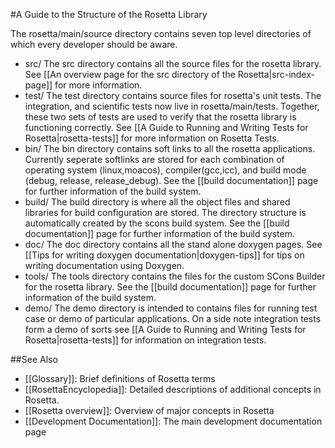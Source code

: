 #A Guide to the Structure of the Rosetta Library

The rosetta/main/source directory contains seven top level directories of which every developer should be aware.

-   src/ The src directory contains all the source files for the rosetta library. See [[An overview page for the src directory of the Rosetta|src-index-page]] for more information.
-   test/ The test directory contains source files for rosetta's unit tests. The integration, and scientific tests now live in rosetta/main/tests. Together, these two sets of tests are used to verify that the rosetta library is functioning correctly. See [[A Guide to Running and Writing Tests for Rosetta|rosetta-tests]] for more information on Rosetta Tests.
-   bin/ The bin directory contains soft links to all the rosetta applications. Currently seperate softlinks are stored for each combination of operating system (linux,moacos), compiler(gcc,icc), and build mode (debug, release, release\_debug). See the [[build documentation]] page for further information of the build system.
-   build/ The build directory is where all the object files and shared libraries for build configuration are stored. The directory structure is automatically created by the scons build system. See the [[build documentation]] page for further information of the build system.
-   doc/ The doc directory contains all the stand alone doxygen pages. See [[Tips for writing doxygen documentation|doxygen-tips]] for tips on writing documentation using Doxygen.
-   tools/ The tools directory contains the files for the custom SCons Builder for the rosetta library. See the [[build documentation]] page for further information of the build system.
-   demo/ The demo directory is intended to contains files for running test case or demo of particular applications. On a side note integration tests form a demo of sorts see [[A Guide to Running and Writing Tests for Rosetta|rosetta-tests]] for information on integration tests.

##See Also

* [[Glossary]]: Brief definitions of Rosetta terms
* [[RosettaEncyclopedia]]: Detailed descriptions of additional concepts in Rosetta.
* [[Rosetta overview]]: Overview of major concepts in Rosetta
* [[Development Documentation]]: The main development documentation page